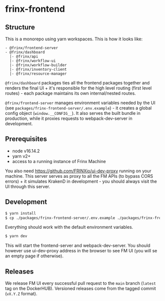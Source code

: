 # frinx-frontend

## Structure

This is a monorepo using yarn workspaces. This is how it looks like:

```
- @frinx/frontend-server
- @frinx/dashboard
  |- @frinx/api
  |- @frinx/workflow-ui
  |- @frinx/workflow-builder
  |- @frinx/inventory-client
  |- @frinx/resource-manager
```

`@frinx/dashboard` packages ties all the frontend packages together and renders the final UI + it's responsible for the high level routing (first level routes) - each package maintains its own internal/nested routes.

`@frinx/frontend-server` manages environment variables needed by the UI (see `packages/frinx-frontend-server/.env.example`) - it creates a global config object (`window.__CONFIG__`).
It also serves the built bundle in production, while it proxies requests to webpack-dev-server in development.

## Prerequisites

- node v16.14.2
- yarn v2+
- access to a running instance of Frinx Machine

You also need https://github.com/FRINXio/ui-dev-proxy running on your machine. This server serves as proxy to all the FM APIs (to bypass CORS errors) + it simulates KrakenD in development - you should always visit the UI through this server.

## Development

```bash
$ yarn install
$ cp ./packages/frinx-frontend-server/.env.example ./packages/frinx-frontend-server/.env
```

Everything should work with the default environment variables.

```bash
$ yarn dev
```

This will start the frontend-server and webpack-dev-server. You should however use ui-dev-proxy address in the browser to see FM UI (you will se an empty page if otherwise).

## Releases

We release FM UI every successful pull request to the `main` branch (`latest` tag on the DockerHUB). Versioned releases come from the tagged commit (`vX.Y.Z` format).
